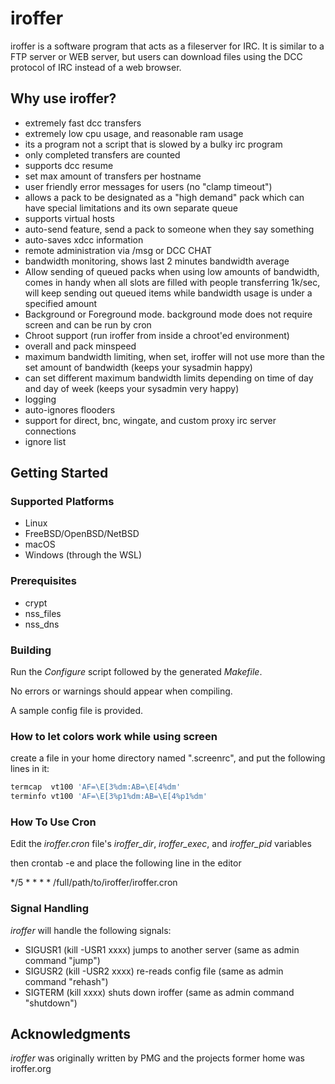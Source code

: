 # iroffer

iroffer is a software program that acts as a fileserver for IRC. It is similar to a FTP server or WEB server, but users can download files using the DCC protocol of IRC instead of a web browser.

## Why use iroffer?

- extremely fast dcc transfers
- extremely low cpu usage, and reasonable ram usage
- its a program not a script that is slowed by a bulky irc program
- only completed transfers are counted
- supports dcc resume
- set max amount of transfers per hostname
- user friendly error messages for users (no "clamp timeout")
- allows a pack to be designated as a "high demand" pack which can have special limitations and its own separate queue
- supports virtual hosts
- auto-send feature, send a pack to someone when they say something
- auto-saves xdcc information
- remote administration via /msg or DCC CHAT
- bandwidth monitoring, shows last 2 minutes bandwidth average
- Allow sending of queued packs when using low amounts of bandwidth, comes in handy when all slots are filled with people transferring 1k/sec, will keep sending out queued items while bandwidth usage is under a specified amount
- Background or Foreground mode. background mode does not require screen and can be run by cron
- Chroot support (run iroffer from inside a chroot'ed environment)
- overall and pack minspeed
- maximum bandwidth limiting, when set, iroffer will not use more than the set amount of bandwidth (keeps your sysadmin happy)
- can set different maximum bandwidth limits depending on time of day and day of week (keeps your sysadmin very happy)
- logging
- auto-ignores flooders
- support for direct, bnc, wingate, and custom proxy irc server connections
- ignore list

## Getting Started

### Supported Platforms

- Linux
- FreeBSD/OpenBSD/NetBSD
- macOS
- Windows (through the WSL)

### Prerequisites

- crypt
- nss_files
- nss_dns

### Building

Run the *Configure* script followed by the generated *Makefile*.

No errors or warnings should appear when compiling.

A sample config file is provided.

### How to let colors work while using screen

create a file in your home directory named ".screenrc", and put the
following lines in it:

```sh
termcap  vt100 'AF=\E[3%dm:AB=\E[4%dm'
terminfo vt100 'AF=\E[3%p1%dm:AB=\E[4%p1%dm'
```

### How To Use Cron

Edit the *iroffer.cron* file's *iroffer_dir*, *iroffer_exec*, and
*iroffer_pid* variables

then crontab -e and place the following line in the editor

\*/5 \* \* \* \* /full/path/to/iroffer/iroffer.cron

### Signal Handling

*iroffer* will handle the following signals:

- SIGUSR1 (kill -USR1 xxxx)  jumps to another server (same as admin command "jump")
- SIGUSR2 (kill -USR2 xxxx)  re-reads config file    (same as admin command "rehash")
- SIGTERM (kill xxxx)        shuts down iroffer      (same as admin command "shutdown")

## Acknowledgments

*iroffer* was originally written by PMG and the projects former home was iroffer.org
